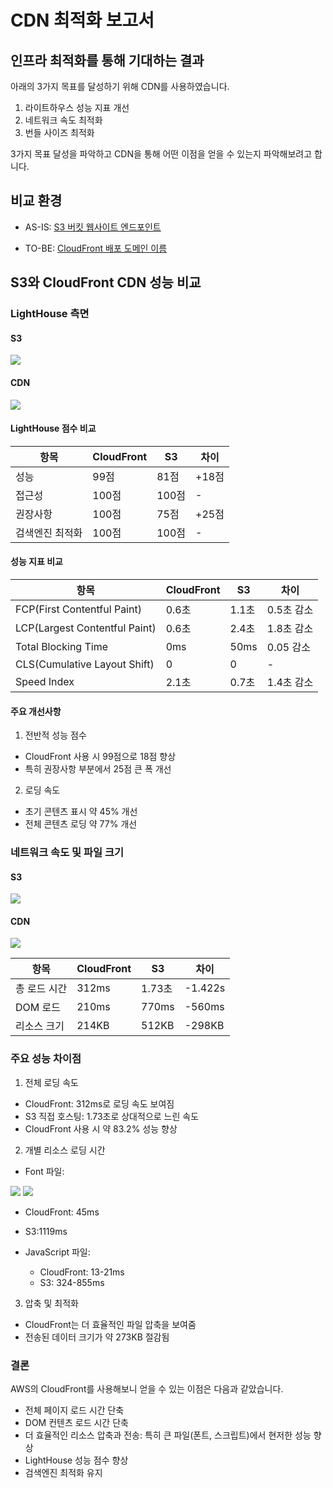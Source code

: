 # CDN 최적화 보고서

## 인프라 최적화를 통해 기대하는 결과

아래의 3가지 목표를 달성하기 위해 CDN를 사용하였습니다.

1. 라이트하우스 성능 지표 개선
2. 네트워크 속도 최적화
3. 번들 사이즈 최적화

3가지 목표 달성을 파악하고 CDN을 통해 어떤 이점을 얻을 수 있는지 파악해보려고 합니다.

## 비교 환경

- AS-IS: [S3 버킷 웹사이트 엔드포인트](http://performance-juyoung.s3-website-us-east-1.amazonaws.com/)

- TO-BE: [CloudFront 배포 도메인 이름](https://dy7o03uuc4sgv.cloudfront.net/)

## S3와 CloudFront CDN 성능 비교

### LightHouse 측면

#### S3

<img src="./public/s3-lighthouse.png"/>

#### CDN

<img src="./public/cloudfront-lighthouse.png"/>

#### LightHouse 점수 비교

| 항목            | CloudFront | S3    | 차이  |
| --------------- | ---------- | ----- | ----- |
| 성능            | 99점       | 81점  | +18점 |
| 접근성          | 100점      | 100점 | -     |
| 권장사항        | 100점      | 75점  | +25점 |
| 검색엔진 최적화 | 100점      | 100점 | -     |

#### 성능 지표 비교

| 항목                          | CloudFront | S3    | 차이       |
| ----------------------------- | ---------- | ----- | ---------- |
| FCP(First Contentful Paint)   | 0.6초      | 1.1초 | 0.5초 감소 |
| LCP(Largest Contentful Paint) | 0.6초      | 2.4초 | 1.8초 감소 |
| Total Blocking Time           | 0ms        | 50ms  | 0.05 감소  |
| CLS(Cumulative Layout Shift)  | 0          | 0     | -          |
| Speed Index                   | 2.1초      | 0.7초 | 1.4초 감소 |

#### 주요 개선사항

1. 전반적 성능 점수

- CloudFront 사용 시 99점으로 18점 향상
- 특히 권장사항 부분에서 25점 큰 폭 개선

2. 로딩 속도

- 초기 콘텐츠 표시 약 45% 개선
- 전체 콘텐츠 로딩 약 77% 개선

### 네트워크 속도 및 파일 크기

#### S3

<img src="./public/s3-network.png"/>

#### CDN

<img src="./public/cf-network.png"/>

| 항목         | CloudFront | S3     | 차이    |
| ------------ | ---------- | ------ | ------- |
| 총 로드 시간 | 312ms      | 1.73초 | -1.422s |
| DOM 로드     | 210ms      | 770ms  | -560ms  |
| 리소스 크기  | 214KB      | 512KB  | -298KB  |

### 주요 성능 차이점

1. 전체 로딩 속도

- CloudFront: 312ms로 로딩 속도 보여짐
- S3 직접 호스팅: 1.73초로 상대적으로 느린 속도
- CloudFront 사용 시 약 83.2% 성능 향상

2. 개별 리소스 로딩 시간

- Font 파일:

<img src="./public/s3-font.png"/>

<img src="./public/cf-font.png"/>

- CloudFront: 45ms
- S3:1119ms

- JavaScript 파일:
  - CloudFront: 13-21ms
  - S3: 324-855ms

3. 압축 및 최적화

- CloudFront는 더 효율적인 파일 압축을 보여줌
- 전송된 데이터 크기가 약 273KB 절감됨

### 결론

AWS의 CloudFront를 사용해보니 얻을 수 있는 이점은 다음과 같았습니다.

- 전체 페이지 로드 시간 단축
- DOM 컨텐츠 로드 시간 단축
- 더 효율적인 리소스 압축과 전송: 특히 큰 파일(폰트, 스크립트)에서 현저한 성능 향상
- LightHouse 성능 점수 향상
- 검색엔진 최적화 유지
